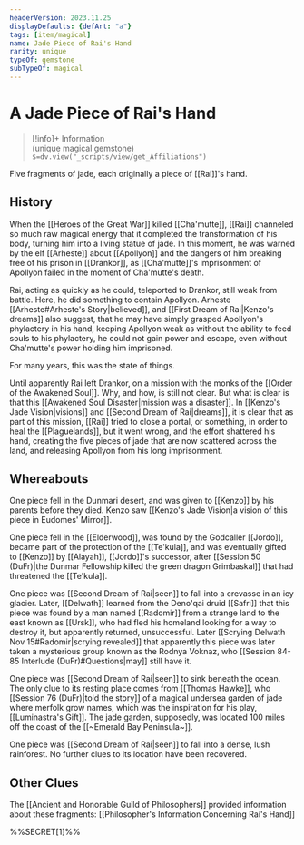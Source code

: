 ```yaml
---
headerVersion: 2023.11.25
displayDefaults: {defArt: "a"}
tags: [item/magical]
name: Jade Piece of Rai's Hand
rarity: unique
typeOf: gemstone
subTypeOf: magical
---
```

# A Jade Piece of Rai's Hand
>[!info]+ Information  
> (unique magical gemstone)  
> `$=dv.view("_scripts/view/get_Affiliations")`

Five fragments of jade, each originally a piece of [[Rai]]'s hand.
## History

When the [[Heroes of the Great War]] killed [[Cha'mutte]], [[Rai]] channeled so much raw magical energy that it completed the transformation of his body, turning him into a living statue of jade. In this moment, he was warned by the elf [[Arheste]] about [[Apollyon]] and the dangers of him breaking free of his prison in [[Drankor]], as [[Cha'mutte]]'s imprisonment of Apollyon failed in the moment of Cha'mutte's death. 

Rai, acting as quickly as he could, teleported to Drankor, still weak from battle. Here, he did something to contain Apollyon. Arheste [[Arheste#Arheste's Story|believed]], and [[First Dream of Rai|Kenzo's dreams]] also suggest, that he may have simply grasped Apollyon's phylactery in his hand, keeping Apollyon weak as without the ability to feed souls to his phylactery, he could not gain power and escape, even without Cha'mutte's power holding him imprisoned. 

For many years, this was the state of things. 

Until apparently Rai left Drankor, on a mission with the monks of the [[Order of the Awakened Soul]]. Why, and how, is still not clear. But what is clear is that this [[Awakened Soul Disaster|mission was a disaster]]. In [[Kenzo's Jade Vision|visions]] and [[Second Dream of Rai|dreams]], it is clear that as part of this mission, [[Rai]] tried to close a portal, or something, in order to heal the [[Plaguelands]], but it went wrong, and the effort shattered his hand, creating the five pieces of jade that are now scattered across the land, and releasing Apollyon from his long imprisonment. 
## Whereabouts

One piece fell in the Dunmari desert, and was given to [[Kenzo]] by his parents before they died. Kenzo saw [[Kenzo's Jade Vision|a vision of this piece in Eudomes' Mirror]].

One piece fell in the [[Elderwood]], was found by the Godcaller [[Jordo]], became part of the protection of the [[Te'kula]], and was eventually gifted to [[Kenzo]] by [[Alayah]], [[Jordo]]'s successor, after [[Session 50 (DuFr)|the Dunmar Fellowship killed the green dragon Grimbaskal]] that had threatened the [[Te'kula]]. 

One piece was [[Second Dream of Rai|seen]] to fall into a crevasse in an icy glacier. Later, [[Delwath]] learned from the Deno'qai druid [[Safri]] that this piece was found by a man named [[Radomir]] from a strange land to the east known as [[Ursk]], who had fled his homeland looking for a way to destroy it, but apparently returned, unsuccessful. Later [[Scrying Delwath Nov 15#Radomir|scrying revealed]] that apparently this piece was later taken a mysterious group known as the Rodnya Voknaz, who [[Session 84-85 Interlude (DuFr)#Questions|may]] still have it.

One piece was [[Second Dream of Rai|seen]] to sink beneath the ocean. The only clue to its resting place comes from [[Thomas Hawke]], who [[Session 76 (DuFr)|told the story]] of a magical undersea garden of jade where merfolk grow names, which was the inspiration for his play, [[Luminastra's Gift]]. The jade garden, supposedly, was located 100 miles off the coast of the [[~Emerald Bay Peninsula~]]. 

One piece was [[Second Dream of Rai|seen]] to fall into a dense, lush rainforest. No further clues to its location have been recovered. 
## Other Clues

The [[Ancient and Honorable Guild of Philosophers]] provided information about these fragments: [[Philosopher's Information Concerning Rai's Hand]]

%%SECRET[1]%%